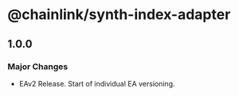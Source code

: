 # @chainlink/synth-index-adapter

## 1.0.0

### Major Changes

- EAv2 Release. Start of individual EA versioning.
